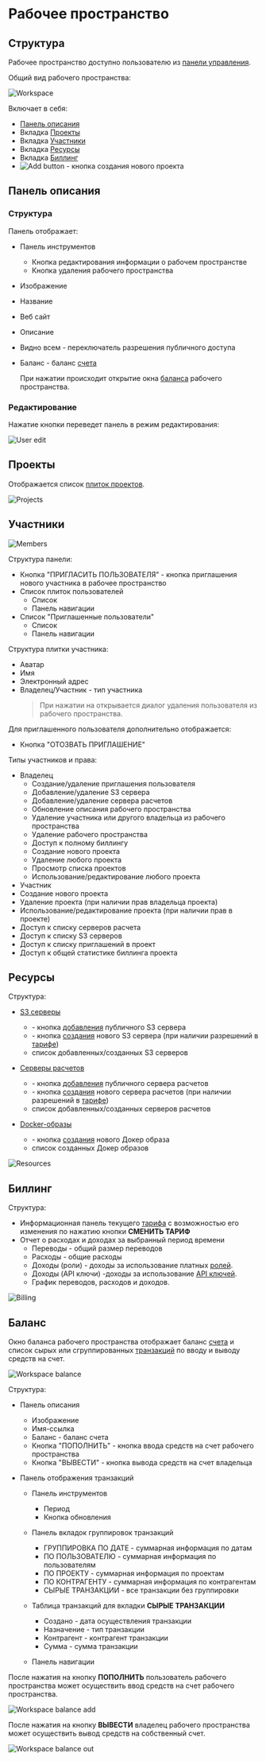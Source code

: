 # Рабочее пространство

## Структура

Рабочее пространство доступно пользователю из [панели управления](dashboard).

Общий вид рабочего пространства:

![Workspace](/images/common/workspace_general.png)

Включает в себя:

- [Панель описания](#панель-описания)
- <span class="iconify-inline" data-icon="mdi:file-code"></span> Вкладка [Проекты](#проекты)
- <span class="iconify-inline" data-icon="mdi:account-multiple"></span> Вкладка [Участники](#участники)
- <span class="iconify-inline" data-icon="mdi:cogs"></span> Вкладка [Ресурсы](#ресурсы)
- <span class="iconify-inline" data-icon="mdi:credit-card-clock"></span> Вкладка [Биллинг](#биллинг)
- ![Add button](/images/common/red_plus.png) - кнопка создания нового проекта

## Панель описания

### Структура

Панель отображает:

- Панель инструментов
  - <span class="iconify-inline" data-icon="mdi:pencil"></span> Кнопка редактирования информации о рабочем пространстве
  - <span class="iconify-inline" data-icon="mdi:delete"></span> Кнопка удаления рабочего пространства
- Изображение
- Название
- <span class="iconify-inline" data-icon="mdi:link"></span> Веб сайт
- Описание
- <span class="iconify-inline" data-icon="mdi:checkbox-marked" style="color: green"></span> Видно всем - переключатель разрешения публичного доступа
- <span class='iconify-inline' data-icon='mdi:wallet'></span> Баланс - баланс [счета][10]

  При нажатии происходит открытие окна [баланса](#баланс) рабочего пространства.

### Редактирование

Нажатие кнопки <span class="iconify-inline" data-icon="mdi:pencil"></span> переведет панель в режим редактирования:

![User edit](/images/common/workspace_edit.png)

## Проекты

Отображается список [плиток проектов](./dashboard.md#структура-плитки-проекта).

![Projects](/images/common/workspace_projects.png)

## Участники

![Members](/images/common/workspace_members.png)

Структура панели:

- Кнопка "ПРИГЛАСИТЬ ПОЛЬЗОВАТЕЛЯ" - кнопка приглашения нового участника в рабочее пространство
- Список плиток пользователей
  - Список
  - Панель навигации
- Список "Приглашенные пользователи"
  - Список
  - Панель навигации

Структура плитки участника:

- Аватар
- Имя
- Электронный адрес
- Владелец/Участник - тип участника
  > При нажатии на <span class="iconify-inline" data-icon="mdi:close-circle"></span> открывается диалог удаления пользователя из рабочего пространства.

Для приглашенного пользователя дополнительно отображается:

- Кнопка "ОТОЗВАТЬ ПРИГЛАШЕНИЕ"

Типы участников и права:

- Владелец
  - Создание/удаление приглашения пользователя
  - Добавление/удаление S3 сервера
  - Добавление/удаление сервера расчетов
  - Обновление описания рабочего пространства
  - Удаление участника или другого владельца из рабочего пространства
  - Удаление рабочего пространства
  - Доступ к полному биллингу
  - Создание нового проекта
  - Удаление любого проекта
  - Просмотр списка проектов
  - Использование/редактирование любого проекта
- Участник
- Создание нового проекта
- Удаление проекта (при наличии прав владельца проекта)
- Использование/редактирование проекта (при наличии прав в проекте)
- Доступ к списку серверов расчета
- Доступ к списку S3 серверов
- Доступ к списку приглашений в проект
- Доступ к общей статистике биллинга проекта

## Ресурсы

Структура:

- <span class="iconify-inline" data-icon="mdi:folder-network"></span> [S3 серверы](/docs/desc/s3.md)

  - <span class="iconify-inline" data-icon="mdi:magnify"></span> - кнопка [добавления][4] публичного S3 сервера
  - <span class="iconify-inline" data-icon="mdi:plus"></span> - кнопка [создания][5] нового S3 сервера (при наличии разрешений в [тарифе][9])
  - список добавленных/созданных S3 серверов

- <span class="iconify-inline" data-icon="mdi:server"></span> [Серверы расчетов](/docs/desc/executor.md)
  - <span class="iconify-inline" data-icon="mdi:magnify"></span> - кнопка [добавления][6] публичного сервера расчетов
  - <span class="iconify-inline" data-icon="mdi:plus"></span> - кнопка [cоздания][7] нового сервера расчетов (при наличии разрешений в [тарифе][9])
  - список добавленных/созданных серверов расчетов
- <span class="iconify-inline" data-icon="mdi:docker"></span> [Docker-образы](/docs/desc/docker.md)
  - <span class="iconify-inline" data-icon="mdi:plus"></span> - кнопка [создания][8] нового Докер образа
  - список созданных Докер образов

![Resources](/images/common/workspace_resources.png)

## Биллинг

Структура:

- Информационная панель текущего [тарифа][1] c возможностью его изменения по нажатию кнопки **СМЕНИТЬ ТАРИФ**
- Отчет о расходах и доходах за выбранный период времени
  - Переводы - общий размер переводов
  - Расходы - общие расходы
  - Доходы (роли) - доходы за использование платных [ролей][2].
  - Доходы (API ключи) -доходы за использование [API ключей][3].
  - График переводов, расходов и доходов.

![Billing](/images/common/workspace_billing.png)

## Баланс

Окно баланса рабочего пространства отображает баланс [счета][10] и список сырых или сгруппированных [транзакций][11] по вводу и выводу средств на счет.

![Workspace balance](/images/common/workspace_balance_raw.png)

Структура:

- Панель описания

  - Изображение
  - Имя-ссылка
  - <span class='iconify-inline' data-icon='mdi:wallet'></span> Баланс - баланс счета
  - Кнопка "ПОПОЛНИТЬ" - кнопка ввода средств на счет рабочего пространства
  - Кнопка "ВЫВЕСТИ" - кнопка вывода средств на счет владельца

- Панель отображения транзакций

  - Панель инструментов

    - <span class='iconify-inline' data-icon='mdi:calendar-range'></span> Период
    - <span class='iconify-inline' data-icon='mdi:refresh'></span> Кнопка обновления

  - Панель вкладок группировок транзакций

    - ГРУППИРОВКА ПО ДАТЕ - суммарная информация по датам
    - ПО ПОЛЬЗОВАТЕЛЮ - суммарная информация по пользователям
    - ПО ПРОЕКТУ - суммарная информация по проектам
    - ПО КОНТРАГЕНТУ - суммарная информация по контрагентам
    - СЫРЫЕ ТРАНЗАКЦИИ - все транзакции без группировки

  - Таблица транзакций для вкладки **СЫРЫЕ ТРАНЗАКЦИИ**
    - Создано - дата осуществления транзакции
    - Назначение - тип транзакции
    - Контрагент - контрагент транзакции
    - Сумма - сумма транзакции
  - Панель навигации

После нажатия на кнопку **ПОПОЛНИТЬ** пользователь рабочего пространства может осуществить ввод средств на счет рабочего пространства.

![Workspace balance add](/images/common/workspace_balance_add.png)

После нажатия на кнопку **ВЫВЕСТИ** владелец рабочего пространства может осуществить вывод средств на собственный счет.

![Workspace balance out](/images/common/workspace_balance_out.png)

[1]: ./payplan.md
[2]: ./project_role.md
[3]: ./api_keys.md
[4]: /docs/instructions/s3.md#добавление-в-рабочее-пространство
[5]: /docs/instructions/s3.md#cоздание-нового-в-рабочем-пространстве
[6]: /docs/instructions/executor.md#добавление-в-рабочее-пространство
[7]: /docs/instructions/executor.md#cоздание-нового-в-рабочем-пространстве
[8]: /docs/instructions/docker.md#создание-докер-образа-в-рабочем-пространстве
[9]: /docs/desc/payplan.md
[10]: /docs/desc/finance.md#cчета
[11]: /docs/desc/finance.md#транзакции

